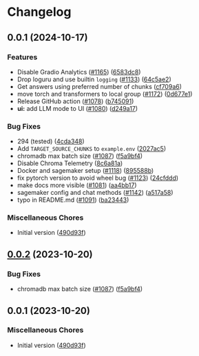# Changelog

## 0.0.1 (2024-10-17)


### Features

* Disable Gradio Analytics ([#1165](https://github.com/80486858/repo-11/issues/1165)) ([6583dc8](https://github.com/80486858/repo-11/commit/6583dc84c082773443fc3973b1cdf8095fa3fec3))
* Drop loguru and use builtin `logging` ([#1133](https://github.com/80486858/repo-11/issues/1133)) ([64c5ae2](https://github.com/80486858/repo-11/commit/64c5ae214a9520151c9c2d52ece535867d799367))
* Get answers using preferred number of chunks ([cf709a6](https://github.com/80486858/repo-11/commit/cf709a6b7a951fc333ef5a089b24179ca660469b))
* move torch and transformers to local group ([#1172](https://github.com/80486858/repo-11/issues/1172)) ([0d677e1](https://github.com/80486858/repo-11/commit/0d677e10b970aec222ec04837d0f08f1631b6d4a))
* Release GitHub action ([#1078](https://github.com/80486858/repo-11/issues/1078)) ([b745091](https://github.com/80486858/repo-11/commit/b7450911b25b0b70528fd4b620cffb90766e3448))
* **ui:** add LLM mode to UI ([#1080](https://github.com/80486858/repo-11/issues/1080)) ([d249a17](https://github.com/80486858/repo-11/commit/d249a17c330abd122e4988d35d94bcc2df980700))


### Bug Fixes

* 294 (tested) ([4cda348](https://github.com/80486858/repo-11/commit/4cda348cf87f56ff237e376b03732b1b47a99215))
* Add `TARGET_SOURCE_CHUNKS` to `example.env` ([2027ac5](https://github.com/80486858/repo-11/commit/2027ac563b6606199563632191b65f5105af8ebe))
* chromadb max batch size ([#1087](https://github.com/80486858/repo-11/issues/1087)) ([f5a9bf4](https://github.com/80486858/repo-11/commit/f5a9bf4e374b2d4c76438cf8a97cccf222ec8e6f))
* Disable Chroma Telemetry ([8c6a81a](https://github.com/80486858/repo-11/commit/8c6a81a07fc9c800d53f62a33f5ae3b5247a22a6))
* Docker and sagemaker setup ([#1118](https://github.com/80486858/repo-11/issues/1118)) ([895588b](https://github.com/80486858/repo-11/commit/895588b82a06c2bc71a9e22fb840c7f6442a3b5b))
* fix pytorch version to avoid wheel bug ([#1123](https://github.com/80486858/repo-11/issues/1123)) ([24cfddd](https://github.com/80486858/repo-11/commit/24cfddd60f74aadd2dade4c63f6012a2489938a1))
* make docs more visible ([#1081](https://github.com/80486858/repo-11/issues/1081)) ([aa4bb17](https://github.com/80486858/repo-11/commit/aa4bb17a2e6a797b450fa11a45e0b0528b8efecf))
* sagemaker config and chat methods ([#1142](https://github.com/80486858/repo-11/issues/1142)) ([a517a58](https://github.com/80486858/repo-11/commit/a517a588c4927aa5c5c2a93e4f82a58f0599d251))
* typo in README.md ([#1091](https://github.com/80486858/repo-11/issues/1091)) ([ba23443](https://github.com/80486858/repo-11/commit/ba23443a70d323cd4f9a242b33fd9dce1bacd2db))


### Miscellaneous Chores

* Initial version ([490d93f](https://github.com/80486858/repo-11/commit/490d93fdc1977443c92f6c42e57a1c585aa59430))

## [0.0.2](https://github.com/imartinez/privateGPT/compare/v0.0.1...v0.0.2) (2023-10-20)


### Bug Fixes

* chromadb max batch size ([#1087](https://github.com/imartinez/privateGPT/issues/1087)) ([f5a9bf4](https://github.com/imartinez/privateGPT/commit/f5a9bf4e374b2d4c76438cf8a97cccf222ec8e6f))

## 0.0.1 (2023-10-20)

### Miscellaneous Chores

* Initial version ([490d93f](https://github.com/imartinez/privateGPT/commit/490d93fdc1977443c92f6c42e57a1c585aa59430))

